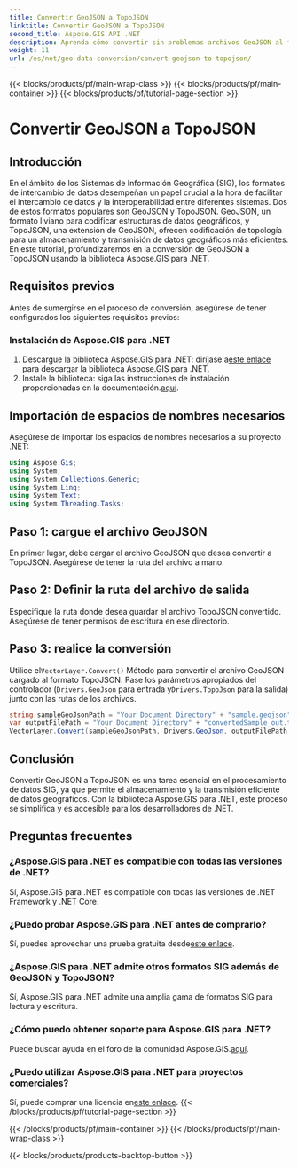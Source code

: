 ```yaml
---
title: Convertir GeoJSON a TopoJSON
linktitle: Convertir GeoJSON a TopoJSON
second_title: Aspose.GIS API .NET
description: Aprenda cómo convertir sin problemas archivos GeoJSON al formato TopoJSON utilizando la biblioteca Aspose.GIS para .NET. Aumente la eficiencia del procesamiento de datos SIG.
weight: 11
url: /es/net/geo-data-conversion/convert-geojson-to-topojson/
---
```


{{< blocks/products/pf/main-wrap-class >}}
{{< blocks/products/pf/main-container >}}
{{< blocks/products/pf/tutorial-page-section >}}

# Convertir GeoJSON a TopoJSON

## Introducción
En el ámbito de los Sistemas de Información Geográfica (SIG), los formatos de intercambio de datos desempeñan un papel crucial a la hora de facilitar el intercambio de datos y la interoperabilidad entre diferentes sistemas. Dos de estos formatos populares son GeoJSON y TopoJSON. GeoJSON, un formato liviano para codificar estructuras de datos geográficos, y TopoJSON, una extensión de GeoJSON, ofrecen codificación de topología para un almacenamiento y transmisión de datos geográficos más eficientes. En este tutorial, profundizaremos en la conversión de GeoJSON a TopoJSON usando la biblioteca Aspose.GIS para .NET.
## Requisitos previos
Antes de sumergirse en el proceso de conversión, asegúrese de tener configurados los siguientes requisitos previos:
### Instalación de Aspose.GIS para .NET
1.  Descargue la biblioteca Aspose.GIS para .NET: diríjase a[este enlace](https://releases.aspose.com/gis/net/) para descargar la biblioteca Aspose.GIS para .NET.
2.  Instale la biblioteca: siga las instrucciones de instalación proporcionadas en la documentación.[aquí](https://reference.aspose.com/gis/net/).

## Importación de espacios de nombres necesarios
Asegúrese de importar los espacios de nombres necesarios a su proyecto .NET:
```csharp
using Aspose.Gis;
using System;
using System.Collections.Generic;
using System.Linq;
using System.Text;
using System.Threading.Tasks;
```

## Paso 1: cargue el archivo GeoJSON
En primer lugar, debe cargar el archivo GeoJSON que desea convertir a TopoJSON. Asegúrese de tener la ruta del archivo a mano.
## Paso 2: Definir la ruta del archivo de salida
Especifique la ruta donde desea guardar el archivo TopoJSON convertido. Asegúrese de tener permisos de escritura en ese directorio.
## Paso 3: realice la conversión
 Utilice el`VectorLayer.Convert()` Método para convertir el archivo GeoJSON cargado al formato TopoJSON. Pase los parámetros apropiados del controlador (`Drivers.GeoJson` para entrada y`Drivers.TopoJson` para la salida) junto con las rutas de los archivos.
```csharp
string sampleGeoJsonPath = "Your Document Directory" + "sample.geojson";
var outputFilePath = "Your Document Directory" + "convertedSample_out.topojson";
VectorLayer.Convert(sampleGeoJsonPath, Drivers.GeoJson, outputFilePath, Drivers.TopoJson);
```

## Conclusión
Convertir GeoJSON a TopoJSON es una tarea esencial en el procesamiento de datos SIG, ya que permite el almacenamiento y la transmisión eficiente de datos geográficos. Con la biblioteca Aspose.GIS para .NET, este proceso se simplifica y es accesible para los desarrolladores de .NET.
## Preguntas frecuentes
### ¿Aspose.GIS para .NET es compatible con todas las versiones de .NET?
Sí, Aspose.GIS para .NET es compatible con todas las versiones de .NET Framework y .NET Core.
### ¿Puedo probar Aspose.GIS para .NET antes de comprarlo?
 Sí, puedes aprovechar una prueba gratuita desde[este enlace](https://releases.aspose.com/).
### ¿Aspose.GIS para .NET admite otros formatos SIG además de GeoJSON y TopoJSON?
Sí, Aspose.GIS para .NET admite una amplia gama de formatos SIG para lectura y escritura.
### ¿Cómo puedo obtener soporte para Aspose.GIS para .NET?
 Puede buscar ayuda en el foro de la comunidad Aspose.GIS.[aquí](https://forum.aspose.com/c/gis/33).
### ¿Puedo utilizar Aspose.GIS para .NET para proyectos comerciales?
 Sí, puede comprar una licencia en[este enlace](https://purchase.aspose.com/buy).
{{< /blocks/products/pf/tutorial-page-section >}}

{{< /blocks/products/pf/main-container >}}
{{< /blocks/products/pf/main-wrap-class >}}

{{< blocks/products/products-backtop-button >}}
